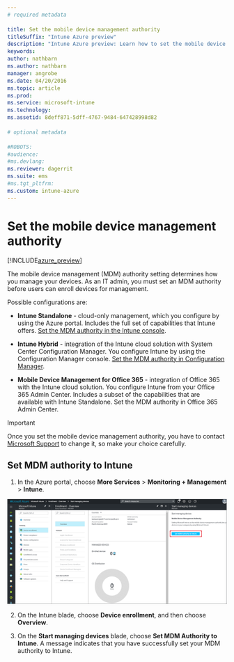 ```yaml
---
# required metadata

title: Set the mobile device management authority
titleSuffix: "Intune Azure preview"
description: "Intune Azure preview: Learn how to set the mobile device management authority in Intune. "
keywords:
author: nathbarn
ms.author: nathbarn
manager: angrobe
ms.date: 04/20/2016
ms.topic: article
ms.prod:
ms.service: microsoft-intune
ms.technology:
ms.assetid: 8deff871-5dff-4767-9484-647428998d82

# optional metadata

#ROBOTS:
#audience:
#ms.devlang:
ms.reviewer: dagerrit
ms.suite: ems
#ms.tgt_pltfrm:
ms.custom: intune-azure
---
```


# Set the mobile device management authority

[!INCLUDE[azure_preview](../includes/azure_preview.md)]

The mobile device management (MDM) authority setting determines how you manage your devices. As an IT admin, you must set an MDM authority before users can enroll devices for management.

Possible configurations are:

- **Intune Standalone** - cloud-only management, which you configure by using the Azure portal. Includes the full set of capabilities that Intune offers. [Set the MDM authority in the Intune console](#set-mdm-authority-to-Intune).

- **Intune Hybrid** - integration of the Intune cloud solution with System Center Configuration Manager. You configure Intune by using the Configuration Manager console. [Set the MDM authority in Configuration Manager](https://docs.microsoft.com/sccm/mdm/deploy-use/configure-intune-subscription).

- **Mobile Device Management for Office 365** - integration of Office 365 with the Intune cloud solution. You configure Intune from your Office 365 Admin Center. Includes a subset of the capabilities that are available with Intune Standalone. Set the MDM authority in Office 365 Admin Center.

>[!IMPORTANT]
>Once you set the mobile device management authority, you have to contact [Microsoft Support](https://docs.microsoft.com/intune/troubleshoot/how-to-get-support-for-microsoft-intune) to change it, so make your choice carefully.

## Set MDM authority to Intune

1. In the Azure portal, choose **More Services** > **Monitoring + Management** > **Intune**.

![Screenshot of the Intune Troubleshoot workload with Select User link](media/set-mdm-auth.png)

2. On the Intune blade, choose **Device enrollment**, and then choose **Overview**.

3. On the **Start managing devices** blade, choose **Set MDM Authority to Intune**. A message indicates that you have successfully set your MDM authority to Intune.
